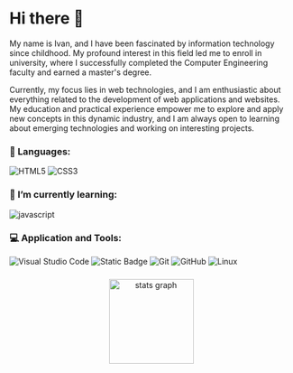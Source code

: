 # Hi there 👋

My name is Ivan, and I have been fascinated by information technology since childhood. My profound interest in this field led me to enroll in university, where I successfully completed the Computer Engineering faculty and earned a master's degree.

Currently, my focus lies in web technologies, and I am enthusiastic about everything related to the development of web applications and websites. My education and practical experience empower me to explore and apply new concepts in this dynamic industry, and I am always open to learning about emerging technologies and working on interesting projects.

### 📜 Languages:

![HTML5](https://img.shields.io/badge/html5-%23E34F26.svg?style=for-the-badge&logo=html5&logoColor=white)
![CSS3](https://img.shields.io/badge/css3-%231572B6.svg?style=for-the-badge&logo=css3&logoColor=white)

### 🌱 I’m currently learning:

![javascript](https://img.shields.io/badge/javascript%20-%23323330.svg?&style=for-the-badge&logo=javascript&logoColor=%23F7DF1E)

### 💻 Application and Tools:

![Visual Studio Code](https://img.shields.io/badge/Visual%20Studio%20Code-0078d7.svg?style=for-the-badge&logo=visual-studio-code&logoColor=white)
![Static Badge](https://img.shields.io/badge/FIGMA-white?style=for-the-badge&logo=FIGMA&logoColor=black)
![Git](https://img.shields.io/badge/git-%23F05033.svg?style=for-the-badge&logo=git&logoColor=white)
![GitHub](https://img.shields.io/badge/github-%23121011.svg?style=for-the-badge&logo=github&logoColor=white)
![Linux](https://img.shields.io/badge/Linux-FCC624?style=for-the-badge&logo=linux&logoColor=black)

###

<div align="center">
  <img src="https://github-readme-stats-eosin-two.vercel.app/api?username=Alter-White&count_private=true&hide=issues,contribs&show=reviews&show_icons=true&rank_icon=github&theme=radical&hide_border=true" height="150" alt="stats graph"  />
  <!--<img src="https://github-readme-stats-eosin-two.vercel.app/api/top-langs/?username=Alter-White&count_private=true&layout=compact&theme=radical&hide_border=true" height="150" alt="languages graph"  />-->
</div>

###

<!--
**Alter-White/Alter-White** is a ✨ _special_ ✨ repository because its `README.md` (this file) appears on your GitHub profile.

Here are some ideas to get you started:

- 🔭 I’m currently working on ...
- 🌱 I’m currently learning ...
- 👯 I’m looking to collaborate on ...
- 🤔 I’m looking for help with ...
- 💬 Ask me about ...
- 📫 How to reach me: ...
- 😄 Pronouns: ...
- ⚡ Fun fact: ...
-->
